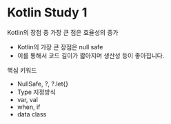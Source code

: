 # Kotlin Study 1

Kotlin의 장점 중 가장 큰 점은 효율성의 증가

- Kotlin의 가장 큰 장점은 null safe
- 이를 통해서 코드 길이가 짧아지며 생산성 등이 좋아집니다.

핵심 키워드

- NullSafe, ?, ?.let{}
- Type 지정방식
- var, val
- when, if
- data class